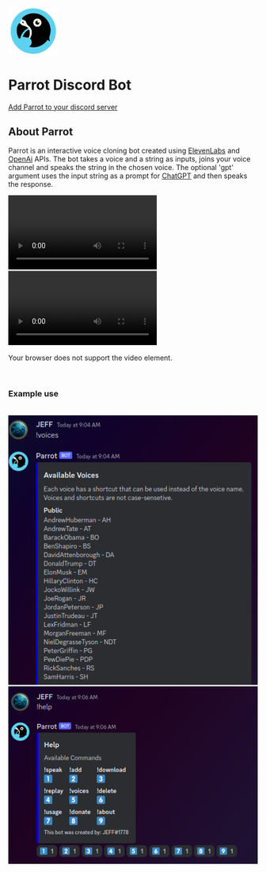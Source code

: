 <img src="parrot_5_round.png" width="100"></img>

# Parrot Discord Bot

[Add Parrot to your discord server](https://discord.com/api/oauth2/authorize?client_id=1095014597871804510&permissions=3196992&scope=bot)


## About Parrot

Parrot is an interactive voice cloning bot created using [ElevenLabs](https://beta.elevenlabs.io/) and [OpenAi](https://platform.openai.com/) APIs.
The bot takes a voice and a string as inputs, joins your voice channel and speaks the string in the chosen voice. The optional 'gpt' argument uses the input string as a prompt for [ChatGPT](https://chat.openai.com/) and then speaks the response.

![demo](demo.mp4)
<video controls="controls">
    <source type="video/mp4" src="https://raw.githubusercontent.com/Ferdinand737/voice-clone-bot/main/demo.mp4"></source>
    <p>Your browser does not support the video element.</p>
</video>

<br>

### Example use

<br>

<img src="sc_1.png">
<img src="sc_2.png">
